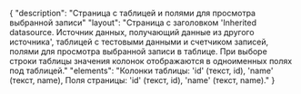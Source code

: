 {
"description": "Страница с таблицей и полями для просмотра выбранной записи"
"layout": "Страница с заголовком 'Inherited datasource. Источник данных, получающий данные из другого источника', таблицей с тестовыми данными и счетчиком записей, полями для просмотра выбранной записи в таблице. При выборе строки таблицы значения колонок отображаются в одноименных полях под таблицей."
"elements": "Колонки таблицы: 'id' (текст, id), 'name' (текст, name),
Поля страницы: 'id' (текст, id), 'name' (текст, name)."
}